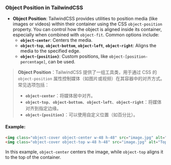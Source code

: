 ### Object Position in TailwindCSS

- **Object Position**: TailwindCSS provides utilities to position media (like images or videos) within their container using the CSS `object-position` property. You can control how the object is aligned inside its container, especially when combined with `object-fit`. Common options include:
  - **`object-center`**: Centers the media.
  - **`object-top`**, **`object-bottom`**, **`object-left`**, **`object-right`**: Aligns the media to the specified edge.
  - **`object-{position}`**: Custom positions, like `object-[position-percentage]`, can be used.

> **Object Position**：TailwindCSS 提供了一组工具类，用于通过 CSS 的 `object-position` 属性控制媒体（如图片或视频）在其容器中的对齐方式。常见选项包括：  
> - **`object-center`**：将媒体居中对齐。  
> - **`object-top`**、**`object-bottom`**、**`object-left`**、**`object-right`**：将媒体对齐到指定边缘。  
> - **`object-{position}`**：可以使用自定义位置（如百分比）。

#### Example:

```html
<img class="object-cover object-center w-48 h-48" src="image.jpg" alt="Centered Image">
<img class="object-cover object-top w-48 h-48" src="image.jpg" alt="Top Aligned Image">
```

In this example, `object-center` centers the image, while `object-top` aligns it to the top of the container.